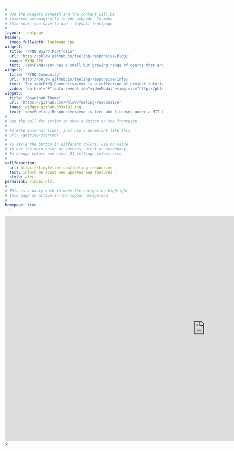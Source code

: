 ```yaml
---
#
# Use the widgets beneath and the content will be
# inserted automagically in the webpage. To make
# this work, you have to use › layout: frontpage
#
layout: frontpage
header:
  image_fullwidth: Topimage.jpg
widget1:
  title: "PYNQ Board Portfolio"
  url: 'http://phlow.github.io/feeling-responsive/blog/'
  image: PYNQ.JPG
  text: '<em>PYNQ</em> has a small but growing range of boards that enable designers to exploit the benefits of programmable logic and microprocessors to build more capable and exciting electronic systems. They can be used with Xilinx ZYNQ products.'
widget2:
  title: "PYNQ Community"
  url: 'http://phlow.github.io/feeling-responsive/info/'
  text: 'The <em>PYNQ Community</em> is a collection of project tutorials, training videos and other resources to help you get the most out of your PYNQ board. <br/>1. <a href="#">PYNQ Embedded community projects</a><br/>2. <a href="#">PYNQ Alveo community projects and tutorials</a><br/>3.<a href="#">Machine Learning on Xilinx FPGAs with FINN</a>.<br/>4.<a href="#">Tutorials and other resources.</a><br/>5.<a href="#">Example Notebooks.</a>'
  video: '<a href="#" data-reveal-id="videoModal"><img src="http://phlow.github.io/feeling-responsive/images/start-video-feeling-responsive-302x182.jpg" width="302" height="182" alt=""/></a>'
widget3:
  title: "Download Theme"
  url: 'https://github.com/Phlow/feeling-responsive'
  image: widget-github-303x182.jpg
  text: '<em>Feeling Responsive</em> is free and licensed under a MIT License. Make it your own and start building. The code is well-documented and explains you how it works.'
#
# Use the call for action to show a button on the frontpage
#
# To make internal links, just use a permalink like this
# url: /getting-started/
#
# To style the button in different colors, use no value
# to use the main color or success, alert or secondary.
# To change colors see sass/_01_settings_colors.scss
#
callforaction:
  url: https://tinyletter.com/feeling-responsive
  text: Inform me about new updates and features ›
  style: alert
permalink: /index.html
#
# This is a nasty hack to make the navigation highlight
# this page as active in the topbar navigation
#
homepage: true
---
```


<div id="videoModal" class="reveal-modal large" data-reveal="">
  <div class="flex-video widescreen vimeo" style="display: block;">
    <iframe width="1280" height="720" src="https://www.youtube.com/embed/3b5zCFSmVvU" frameborder="0" allowfullscreen></iframe>
  </div>
  <a class="close-reveal-modal">&#215;</a>
</div>
